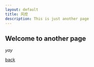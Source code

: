 ```yaml
---
layout: default
title: 风控
description: This is just another page
---
```


## Welcome to another page

_yay_

[back](./)
